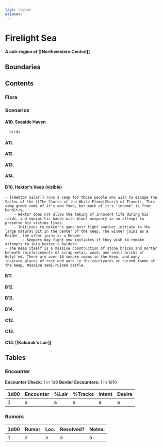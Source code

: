 ```yaml
---
tags: region
aliases:
---
```

# Firelight Sea
#### A sub-region of [[Northwestern Central]]
## Boundaries
## Contents
### Flora
### Scenarios
#### A10. Seaside Haven
	- birds
#### A11.
#### A12.
#### A13.
#### A14.
#### B10. Hektor's Keep (visible)
	- [[Hektor Salar]] runs a camp for those people who wish to escape the Castes of the [[The Church of the White Flame|Church of Flame]]. This camp grows some of it's own food, but much of it's "income" is from banditry.
		- Hektor does not allow the taking of innocent life during his raids, and equips his bands with blunt weaponry in an attempt to preserve his victims lives.
		- Initiates to Hektor's gang must fight another initiate in the large natural pit in the center of the Keep. The winner joins as a Raider, the other joins as a Keeper.
			- Keepers may fight new initiates if they wish to remake attempts to join Hektor's Raiders.
	- The Keep itself is a massive construction of stone bricks and mortar beneath reinforcements of scrap metal, wood, and small bricks of Holyl'nd. There are over 18 secure rooms in the Keep, and many insecure places of rest and work in the courtyards or ruined rooms of the Keep. Massive semi-ruined castle.
#### B11.
#### B12.
#### B13.
#### B14.
#### C12.
#### C13.
#### C14. [[Kakurak's Lair]]

## Tables
### Encounter
**Encounter Check:** 1 in 1d8
**Border Encounters:** 1 in 1d10


| 1d00 | Encounter                  | %Lair | %Tracks | Intent  | Desire      |
|------|----------------------------|-------|---------|---------|-------------|
| 1    | a     | a    | a         | a      | a      |

### Rumors
| 1d00 | Rumor | Loc. | Resolved? | Notes: |
|------|-------|------|-----------|--------|
| 1    | a     | a    | a         | a      |